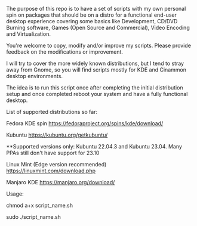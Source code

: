 The purpose of this repo is to have a set of scripts with my own personal spin on packages that should be on a distro for a functional end-user desktop experience covering some basics like Development, CD/DVD Burning software, Games (Open Source and Commercial), Video Encoding and Virtualization.

You're welcome to copy, modify and/or improve my scripts. Please provide feedback on the modifications or improvement.

I will try to cover the more widely known distributions, but I tend to stray away from Gnome, so you will find scripts mostly for KDE and Cinammon desktop environments.

The idea is to run this script once after completing the initial distribution setup and once completed reboot your system and have a fully functional desktop.

List of supported distributions so far:

Fedora KDE spin https://fedoraproject.org/spins/kde/download/

Kubuntu https://kubuntu.org/getkubuntu/

**Supported versions only: Kubuntu 22.04.3 and Kubuntu 23.04. Many PPAs still don't have support for 23.10

Linux Mint (Edge version recommended) https://linuxmint.com/download.php

Manjaro KDE https://manjaro.org/download/

Usage:

chmod a+x script_name.sh

sudo ./script_name.sh

